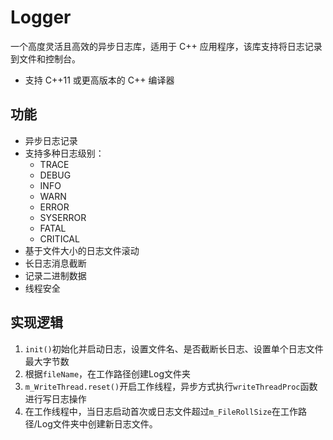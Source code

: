 # Logger

一个高度灵活且高效的异步日志库，适用于 C++ 应用程序，该库支持将日志记录到文件和控制台。
- 支持 C++11 或更高版本的 C++ 编译器

## 功能

- 异步日志记录
- 支持多种日志级别：
  - TRACE
  - DEBUG
  - INFO
  - WARN
  - ERROR
  - SYSERROR
  - FATAL
  - CRITICAL
- 基于文件大小的日志文件滚动
- 长日志消息截断
- 记录二进制数据
- 线程安全

## 实现逻辑

1. `init()`初始化并启动日志，设置文件名、是否截断长日志、设置单个日志文件最大字节数
2. 根据`fileName`，在工作路径创建Log文件夹
3. `m_WriteThread.reset()`开启工作线程，异步方式执行`writeThreadProc`函数进行写日志操作
4. 在工作线程中，当日志启动首次或日志文件超过`m_FileRollSize`在工作路径/Log文件夹中创建新日志文件。
